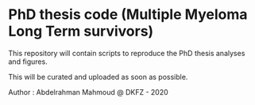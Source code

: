 # PhD thesis code (Multiple Myeloma Long Term survivors)
This repository will contain scripts to reproduce the PhD thesis analyses and figures.

This will be curated and uploaded as soon as possible.

Author : Abdelrahman Mahmoud @ DKFZ - 2020
